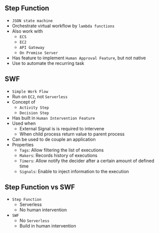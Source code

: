 ## Step Function

- `JSON state machine`
- Orchestrate virtual workflow by `lambda functions`
- Also work with
  - `ECS`
  - `EC2`
  - `API Gateway`
  - `On Premise Server`
- Has feature to implement `Human Approval Feature`, but not native
- Use to automate the recurring task

## SWF

- `Simple Work Flow`
- Run on `EC2`, not `Serverless`
- Concept of
  - `Activity Step`
  - `Decision Step`
- Has built in `Human Intervention Feature`
- Used when
  - External Signal is is required to intervene
  - When child process return value to parent process
- Can be used to de couple an application
- Properties
  - `Tags`: Allow filtering the list of executions
  - `Makers`: Records history of executions
  - `Timers`: Allow notify the decider after a certain amount of defined time
  - `Signals`: Enable to inject information to the execution

## Step Function vs SWF

- `Step Function`
  - Serverless
  - No human intervention
- `SWF`
  - No `Serverless`
  - Build in human intervention
